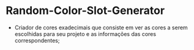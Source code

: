 # Random-Color-Slot-Generator

* Criador de cores exadecimais que consiste em ver as cores a serem escolhidas para seu projeto e as informações das cores correspondentes;
